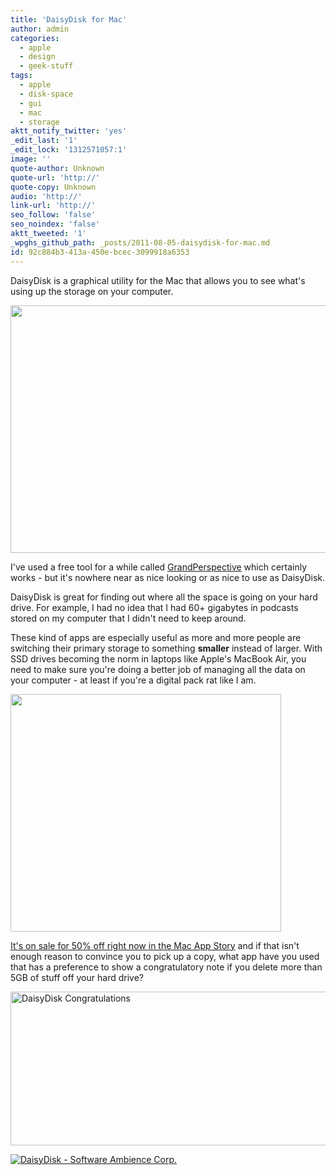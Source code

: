 ```yaml
---
title: 'DaisyDisk for Mac'
author: admin
categories:
  - apple
  - design
  - geek-stuff
tags:
  - apple
  - disk-space
  - gui
  - mac
  - storage
aktt_notify_twitter: 'yes'
_edit_last: '1'
_edit_lock: '1312571057:1'
image: ''
quote-author: Unknown
quote-url: 'http://'
quote-copy: Unknown
audio: 'http://'
link-url: 'http://'
seo_follow: 'false'
seo_noindex: 'false'
aktt_tweeted: '1'
_wpghs_github_path: _posts/2011-08-05-daisydisk-for-mac.md
id: 92c884b3-413a-450e-bcec-3099918a6353
---
```

<p>DaisyDisk is a graphical utility for the Mac that allows you to see what's using up the storage on your computer.</p>
<p><img src="https://chrisenns.com/wp-content/uploads/2011/08/daisydisk.png" alt="" title="DaisyDisk" width="519" height="396" class="aligncenter size-full wp-image-19629" /></p>
<p>I've used a free tool for a while called <a href="http://grandperspectiv.sourceforge.net/">GrandPerspective</a> which certainly works - but it's nowhere near as nice looking or as nice to use as DaisyDisk.</p>
<p>DaisyDisk is great for finding out where all the space is going on your hard drive. For example, I had no idea that I had 60+ gigabytes in podcasts stored on my computer that I didn't need to keep around.</p>
<p>These kind of apps are especially useful as more and more people are switching their primary storage to something <strong>smaller</strong> instead of larger. With SSD drives becoming the norm in laptops like Apple's MacBook Air, you need to make sure you're doing a better job of managing all the data on your computer - at least if you're a digital pack rat like I am.</p>
<p><img src="https://chrisenns.com/wp-content/uploads/2011/08/daisydisk02.png" alt="" title="DaisyDisk Screenshot" width="433" height="380" class="aligncenter size-full wp-image-19630" /></p>
<p><a href="http://click.linksynergy.com/fs-bin/stat?id=6PFrOqNV4B8&offerid=146261&type=3&subid=0&tmpid=1826&RD_PARM1=http%253A%252F%252Fitunes.apple.com%252Fca%252Fapp%252Fdaisydisk%252Fid411643860%253Fmt%253D12%2526uo%253D4%2526partnerId%253D30" target="itunes_store">It's on sale for 50% off right now in the Mac App Story</a> and if that isn't enough reason to convince you to pick up a copy, what app have you used that has a preference to show a congratulatory note if you delete more than 5GB of stuff off your hard drive?</p>
<p><img src="https://chrisenns.com/wp-content/uploads/2011/08/daisydiskcongrats.png" alt="DaisyDisk Congratulations" title="DaisyDisk Congratulations" width="584" height="246" class="aligncenter size-full wp-image-19631" /></p>
<p><a href="http://click.linksynergy.com/fs-bin/stat?id=6PFrOqNV4B8&offerid=146261&type=3&subid=0&tmpid=1826&RD_PARM1=http%253A%252F%252Fitunes.apple.com%252Fca%252Fapp%252Fdaisydisk%252Fid411643860%253Fmt%253D12%2526uo%253D4%2526partnerId%253D30" target="itunes_store"><img src="http://ax.phobos.apple.com.edgesuite.net/images/web/linkmaker/badge_macappstore-lrg.gif" alt="DaisyDisk - Software Ambience Corp." style="border: 0;"/></a></p>

